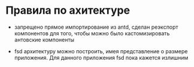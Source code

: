 # Правила по ахитектуре

-   запрещено прямое импортирование из antd, сделан реэкспорт компонентов для того, чтобы можно было кастомизировать антовские компоненты

-   fsd архитектуру можно построить, имея представление о размере приложения. Для данного приложения fsd пока кажется излишним
